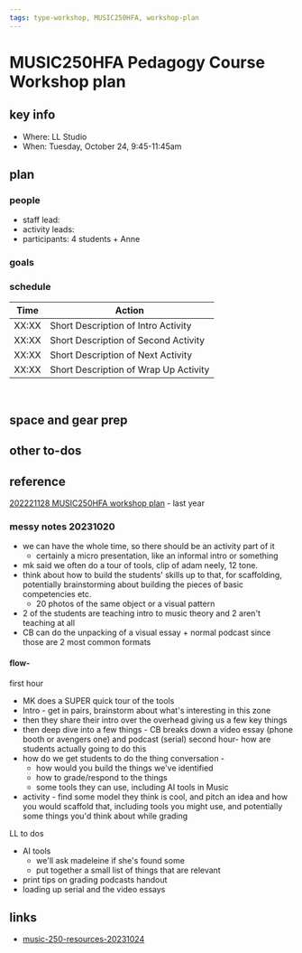 ```yaml
---
tags: type-workshop, MUSIC250HFA, workshop-plan
---
```



# MUSIC250HFA Pedagogy Course Workshop plan

## key info
- Where: LL Studio
- When: Tuesday, October 24, 9:45-11:45am

## plan

### people
* staff lead:
* activity leads:
* participants: 4 students + Anne
### goals
### schedule

| Time | Action |  
| -------- | -------- | 
| XX:XX     |  Short Description of Intro Activity    | 
| XX:XX     |  Short Description of Second Activity    | 
| XX:XX     |  Short Description of Next Activity    | 
| XX:XX     |  Short Description of Wrap Up Activity    |  
 
## space and gear prep


## other to-dos

## reference
[202221128 MUSIC250HFA workshop plan](/OLO3L2cXQLyVKEHL6XRBZA) - last year

### messy notes 20231020
* we can have the whole time, so there should be an activity part of it
    * certainly a micro presentation, like an informal intro or something
* mk said we often do a tour of tools, clip of adam neely, 12 tone. 
* think about how to build the students' skills up to that, for scaffolding, potentially brainstorming about building the pieces of basic competencies etc.
    * 20 photos of the same object or a visual pattern
* 2 of the students are teaching intro to music theory and 2 aren't teaching at all
* CB can do the unpacking of a visual essay + normal podcast since those are 2 most common formats

#### flow-
first hour
* MK does a SUPER quick tour of the tools
* Intro - get in pairs, brainstorm about what's interesting in this zone
* then they share their intro over the overhead giving us a few key things
* then deep dive into a few things - CB breaks down a video essay (phone booth or avengers one) and podcast (serial)
second hour- how are students actually going to do this
* how do we get students to do the thing conversation -
    * how would you build the things we've identified
    * how to grade/respond to the things
    * some tools they can use, including AI tools in Music
* activity - find some model they think is cool, and pitch an idea and how you would scaffold that, including tools you might use, and potentially some things you'd think about while grading

LL to dos
* AI tools
    * we'll ask madeleine if she's found some
    * put together a small list of things that are relevant
* print tips on grading podcasts handout
* loading up serial and the video essays

## links

- [music-250-resources-20231024](/9sEoXhwoR8WvTpU6cUYaSA)